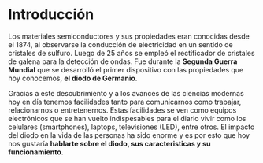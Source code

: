# Introducción

Los materiales semiconductores y sus propiedades eran conocidas desde el 1874, al observarse la conducción de electricidad en un sentido de cristales de sulfuro. Luego de 25 años se empleó el rectificador de cristales de galena para la detección de ondas. Fue durante la **Segunda Guerra Mundial** que se desarrolló el primer dispositivo con las propiedades que hoy conocemos, **el diodo de Germanio**.

Gracias a este descubrimiento y a los avances de las ciencias modernas hoy en día tenemos facilidades tanto para comunicarnos como trabajar, relacionarnos o entretenernos. Estas facilidades se ven como equipos electrónicos que se han vuelto indispesables para el diario vivir como los celulares (smartphones), laptops, televisiones (LED), entre otros. El impacto del diodo en la vida de las personas ha sido enorme y es por esto que hoy nos gustaría **hablarte sobre el diodo, sus caracteristicas y su funcionamiento**.
